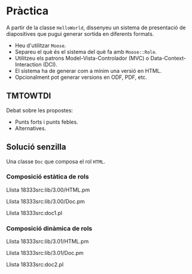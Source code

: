 # Pràctica #

A partir de la classe `HelloWorld`, dissenyeu un sistema de presentació de diapositives que pugui generar sortida en diferents formats.

*   Heu d'utilitzar `Moose`.
*   Separeu el què és el sistema del què fa amb `Moose::Role`.
*   Utilitzeu els patrons Model-Vista-Controlador (MVC) o Data-Context-Interaction (DCI).
*   El sistema ha de generar com a mínim una versió en HTML.
*   Opcionalment pot generar versions en ODF, PDF, etc.

## TMTOWTDI ##

Debat sobre les propostes:

*   Punts forts i punts febles.
*   Alternatives.

## Solució senzilla ##

Una classe `Doc` que composa el rol `HTML`.

### Composició estàtica de rols ###

Llista 18333src:lib/3.00/HTML.pm

Llista 18333src:lib/3.00/Doc.pm

Llista 18333src:doc1.pl

### Composició dinàmica de rols ###

Llista 18333src:lib/3.01/HTML.pm

Llista 18333src:lib/3.01/Doc.pm

Llista 18333src:doc2.pl

